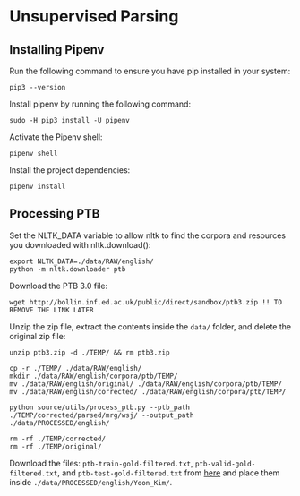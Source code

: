 # Unsupervised Parsing


## Installing Pipenv

Run the following command to ensure you have pip installed in your system:

    pip3 --version

Install pipenv by running the following command:

    sudo -H pip3 install -U pipenv

Activate the Pipenv shell:

    pipenv shell

Install the project dependencies:

    pipenv install 

## Processing PTB

Set the NLTK_DATA variable to allow nltk to find the corpora and resources you downloaded with nltk.download():

    export NLTK_DATA=./data/RAW/english/
    python -m nltk.downloader ptb

Download the PTB 3.0 file:

    wget http://bollin.inf.ed.ac.uk/public/direct/sandbox/ptb3.zip !! TO REMOVE THE LINK LATER

Unzip the zip file, extract the contents inside the `data/` folder, and delete the original zip file:

    unzip ptb3.zip -d ./TEMP/ && rm ptb3.zip

    cp -r ./TEMP/ ./data/RAW/english/
    mkdir ./data/RAW/english/corpora/ptb/TEMP/
    mv ./data/RAW/english/original/ ./data/RAW/english/corpora/ptb/TEMP/
    mv ./data/RAW/english/corrected/ ./data/RAW/english/corpora/ptb/TEMP/

    python source/utils/process_ptb.py --ptb_path ./TEMP/corrected/parsed/mrg/wsj/ --output_path ./data/PROCESSED/english/

    rm -rf ./TEMP/corrected/ 
    rm -rf ./TEMP/original/
    
Download the files: `ptb-train-gold-filtered.txt`, `ptb-valid-gold-filtered.txt`, and `ptb-test-gold-filtered.txt` from [here](https://drive.google.com/file/d/1m4ssitfkWcDSxAE6UYidrP6TlUctSG2D/view) and place them inside `./data/PROCESSED/english/Yoon_Kim/`.

